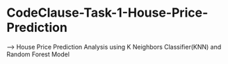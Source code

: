 # CodeClause-Task-1-House-Price-Prediction
--> House Price Prediction Analysis using K Neighbors Classifier(KNN)
    and Random Forest Model
